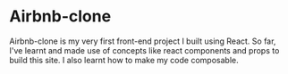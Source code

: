 # Airbnb-clone
Airbnb-clone is my very first front-end project I built using React. So far, I've learnt and made use of concepts like react components and props to build this site. I also learnt how to make my code composable. 
